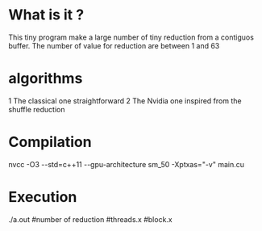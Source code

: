 # What is it ?
This tiny program make a large number of tiny reduction from a contiguos buffer. 
The number of value for reduction are between 1 and 63

# algorithms
1 The classical one straightforward 
2 The Nvidia one inspired from the shuffle reduction

# Compilation
nvcc -O3 --std=c++11 --gpu-architecture sm_50 -Xptxas="-v"   main.cu 

# Execution
./a.out #number of reduction #threads.x #block.x

